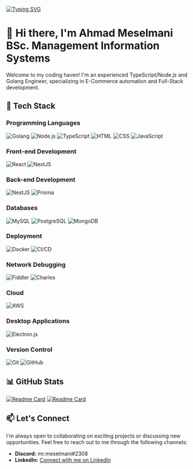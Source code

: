 [![Typing SVG](https://readme-typing-svg.herokuapp.com?font=Courier+new&color=%23808080&size=40&width=800&duration=6969&lines=Hi+there%2C+I'm+Ahmad+Meselmani+%F0%9F%91%8B)](https://git.io/typing-svg)

# 👋 Hi there, I'm Ahmad Meselmani BSc. Management Information Systems

Welcome to my coding haven! I'm an experienced TypeScript/Node.js and Golang Engineer, specializing in E-Commerce automation and Full-Stack development.

## 🚀 Tech Stack

### Programming Languages
![Golang](https://img.shields.io/badge/Golang-%2300ADD8?style=for-the-badge&logo=go&logoColor=white)
![Node.js](https://img.shields.io/badge/Node.js-%23339933?style=for-the-badge&logo=node.js&logoColor=white)
![TypeScript](https://img.shields.io/badge/TypeScript-%23007ACC?style=for-the-badge&logo=typescript&logoColor=white)
![HTML](https://img.shields.io/badge/HTML-%23E34F26?style=for-the-badge&logo=html5&logoColor=white)
![CSS](https://img.shields.io/badge/CSS-%231572B6?style=for-the-badge&logo=css3&logoColor=white)
![JavaScript](https://img.shields.io/badge/JavaScript-%23F7DF1E?style=for-the-badge&logo=javascript&logoColor=black)

### Front-end Development
![React](https://img.shields.io/badge/React-%2361DAFB?style=for-the-badge&logo=react&logoColor=white)
![NextJS](https://img.shields.io/badge/Next.js-%23000000?style=for-the-badge&logo=next.js&logoColor=white)

### Back-end Development
![NestJS](https://img.shields.io/badge/NestJS-%23E0234E?style=for-the-badge&logo=nestjs&logoColor=white)
![Prisma](https://img.shields.io/badge/Prisma-%232D3748?style=for-the-badge&logo=prisma&logoColor=white)

### Databases
![MySQL](https://img.shields.io/badge/MySQL-%2300758F?style=for-the-badge&logo=mysql&logoColor=white)
![PostgreSQL](https://img.shields.io/badge/PostgreSQL-%23336791?style=for-the-badge&logo=postgresql&logoColor=white)
![MongoDB](https://img.shields.io/badge/MongoDB-%2347A248?style=for-the-badge&logo=mongodb&logoColor=white)

### Deployment
![Docker](https://img.shields.io/badge/Docker-%232496ED?style=for-the-badge&logo=docker&logoColor=white)
![CI/CD](https://img.shields.io/badge/CI%2FCD-%2343853D?style=for-the-badge&logo=jenkins&logoColor=white)

### Network Debugging
![Fiddler](https://img.shields.io/badge/Fiddler-%23F05239?style=for-the-badge&logo=fiddler&logoColor=white)
![Charles](https://img.shields.io/badge/Charles-%23000000?style=for-the-badge&logo=charles&logoColor=white)

### Cloud
![AWS](https://img.shields.io/badge/AWS-%23232F3E?style=for-the-badge&logo=amazon-aws&logoColor=white)

### Desktop Applications
![Electron.js](https://img.shields.io/badge/Electron.js-%2376BBEC?style=for-the-badge&logo=electron&logoColor=white)

### Version Control
![Git](https://img.shields.io/badge/Git-%23F05032?style=for-the-badge&logo=git&logoColor=white)
![GitHub](https://img.shields.io/badge/GitHub-%23181717?style=for-the-badge&logo=github&logoColor=white)

## 📊 GitHub Stats

[![Readme Card](https://github-readme-stats.vercel.app/api?username=ahmadmeselmani&theme=github_dark&hide=contribs,issues&show_icons=true&hide_border=true)](https://github.com/ahmadmeselmani) [![Readme Card](https://github-readme-stats.vercel.app/api/top-langs/?username=ahmadmeselmani&theme=github_dark&layout=compact&hide_border=true)](https://github.com/ahmadmeselmani)

## 📫 Let's Connect

I'm always open to collaborating on exciting projects or discussing new opportunities. Feel free to reach out to me through the following channels:

- **Discord:** mr.meselmani#2308
- **LinkedIn:** [Connect with me on LinkedIn](https://www.linkedin.com/in/mr-meselmani/)
